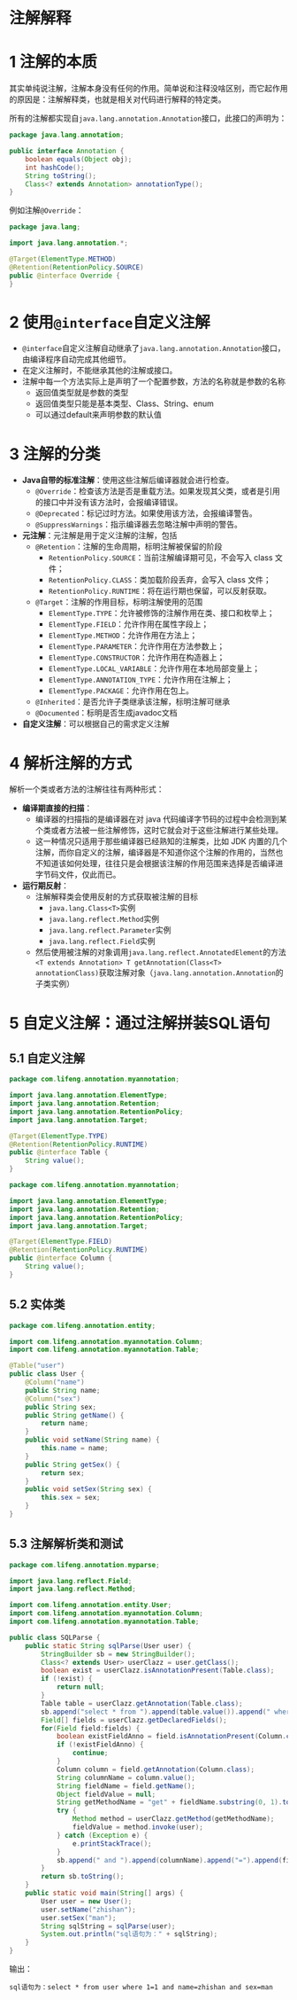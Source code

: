 # 注解解释

# 1 注解的本质

其实单纯说注解，注解本身没有任何的作用。简单说和注释没啥区别，而它起作用的原因是：注解解释类，也就是相关对代码进行解释的特定类。

所有的注解都实现自`java.lang.annotation.Annotation`接口，此接口的声明为：

```java
package java.lang.annotation;

public interface Annotation {
    boolean equals(Object obj);
    int hashCode();
    String toString();
    Class<? extends Annotation> annotationType();
}
```

例如注解`@Override`：

```java
package java.lang;

import java.lang.annotation.*;

@Target(ElementType.METHOD)
@Retention(RetentionPolicy.SOURCE)
public @interface Override {
}
```

# 2 使用`@interface`自定义注解

- `@interface`自定义注解自动继承了`java.lang.annotation.Annotation`接口，由编译程序自动完成其他细节。
- 在定义注解时，不能继承其他的注解或接口。
- 注解中每一个方法实际上是声明了一个配置参数，方法的名称就是参数的名称
    - 返回值类型就是参数的类型
    - 返回值类型只能是基本类型、Class、String、enum
    - 可以通过default来声明参数的默认值

# 3 注解的分类

- **Java自带的标准注解**：使用这些注解后编译器就会进行检查。
    - `@Override`：检查该方法是否是重载方法。如果发现其父类，或者是引用的接口中并没有该方法时，会报编译错误。
    - `@Deprecated`：标记过时方法。如果使用该方法，会报编译警告。
    - `@SuppressWarnings`：指示编译器去忽略注解中声明的警告。
- **元注解**：元注解是用于定义注解的注解，包括
    - `@Retention`：注解的生命周期，标明注解被保留的阶段
        - `RetentionPolicy.SOURCE`：当前注解编译期可见，不会写入 class 文件；
        - `RetentionPolicy.CLASS`：类加载阶段丢弃，会写入 class 文件；
        - `RetentionPolicy.RUNTIME`：将在运行期也保留，可以反射获取。
    - `@Target`：注解的作用目标，标明注解使用的范围
        - `ElementType.TYPE`：允许被修饰的注解作用在类、接口和枚举上；
        - `ElementType.FIELD`：允许作用在属性字段上；
        - `ElementType.METHOD`：允许作用在方法上；
        - `ElementType.PARAMETER`：允许作用在方法参数上；
        - `ElementType.CONSTRUCTOR`：允许作用在构造器上；
        - `ElementType.LOCAL_VARIABLE`：允许作用在本地局部变量上；
        - `ElementType.ANNOTATION_TYPE`：允许作用在注解上；
        - `ElementType.PACKAGE`：允许作用在包上。
    - `@Inherited`：是否允许子类继承该注解，标明注解可继承
    - `@Documented`：标明是否生成javadoc文档
- **自定义注解**：可以根据自己的需求定义注解

# 4 解析注解的方式

解析一个类或者方法的注解往往有两种形式：

- **编译期直接的扫描**：
    - 编译器的扫描指的是编译器在对 java 代码编译字节码的过程中会检测到某个类或者方法被一些注解修饰，这时它就会对于这些注解进行某些处理。
    - 这一种情况只适用于那些编译器已经熟知的注解类，比如 JDK 内置的几个注解，而你自定义的注解，编译器是不知道你这个注解的作用的，当然也不知道该如何处理，往往只是会根据该注解的作用范围来选择是否编译进字节码文件，仅此而已。
- **运行期反射**：
    - 注解解释类会使用反射的方式获取被注解的目标
        - `java.lang.Class<T>`实例
        - `java.lang.reflect.Method`实例
        - `java.lang.reflect.Parameter`实例
        - `java.lang.reflect.Field`实例
    - 然后使用被注解的对象调用`java.lang.reflect.AnnotatedElement`的方法`<T extends Annotation> T getAnnotation(Class<T> annotationClass)`获取注解对象（`java.lang.annotation.Annotation`的子类实例）

# 5 自定义注解：通过注解拼装SQL语句

## 5.1 自定义注解

```java
package com.lifeng.annotation.myannotation;

import java.lang.annotation.ElementType;
import java.lang.annotation.Retention;
import java.lang.annotation.RetentionPolicy;
import java.lang.annotation.Target;

@Target(ElementType.TYPE)
@Retention(RetentionPolicy.RUNTIME)
public @interface Table {
	String value();
}
```

```java
package com.lifeng.annotation.myannotation;

import java.lang.annotation.ElementType;
import java.lang.annotation.Retention;
import java.lang.annotation.RetentionPolicy;
import java.lang.annotation.Target;

@Target(ElementType.FIELD)
@Retention(RetentionPolicy.RUNTIME)
public @interface Column {
	String value();
}
```

## 5.2 实体类

```java
package com.lifeng.annotation.entity;

import com.lifeng.annotation.myannotation.Column;
import com.lifeng.annotation.myannotation.Table;

@Table("user")
public class User {
	@Column("name")
	public String name;
	@Column("sex")
	public String sex;
	public String getName() {
		return name;
	}
	public void setName(String name) {
		this.name = name;
	}
	public String getSex() {
		return sex;
	}
	public void setSex(String sex) {
		this.sex = sex;
	}
}
```

## 5.3 注解解析类和测试

```java
package com.lifeng.annotation.myparse;

import java.lang.reflect.Field;
import java.lang.reflect.Method;

import com.lifeng.annotation.entity.User;
import com.lifeng.annotation.myannotation.Column;
import com.lifeng.annotation.myannotation.Table;

public class SQLParse {
	public static String sqlParse(User user) {
		StringBuilder sb = new StringBuilder();
		Class<? extends User> userClazz = user.getClass();
		boolean exist = userClazz.isAnnotationPresent(Table.class);
		if (!exist) {
			return null;
		}
		Table table = userClazz.getAnnotation(Table.class);
		sb.append("select * from ").append(table.value()).append(" where 1=1");
		Field[] fields = userClazz.getDeclaredFields();
		for(Field field:fields) {
			boolean existFieldAnno = field.isAnnotationPresent(Column.class);
			if (!existFieldAnno) {
				continue;
			}
			Column column = field.getAnnotation(Column.class);
			String columnName = column.value();
			String fieldName = field.getName();
			Object fieldValue = null;
			String getMethodName = "get" + fieldName.substring(0, 1).toUpperCase() + fieldName.substring(1);
			try {
				Method method = userClazz.getMethod(getMethodName);
				fieldValue = method.invoke(user);
			} catch (Exception e) {
				e.printStackTrace();
			}
			sb.append(" and ").append(columnName).append("=").append(fieldValue);
		}
		return sb.toString();
	}
	public static void main(String[] args) {
		User user = new User();
		user.setName("zhishan");
		user.setSex("man");
		String sqlString = sqlParse(user);
		System.out.println("sql语句为：" + sqlString);
	}
}
```

输出：

```
sql语句为：select * from user where 1=1 and name=zhishan and sex=man
```



